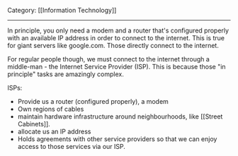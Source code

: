 Category: [[Information Technology]]
___
In principle, you only need a modem and a router that's configured properly with an available IP address in order to connect to the internet. 
This is true for giant servers like google.com. Those directly connect to the internet. 

For regular people though, we must connect to the internet through a middle-man - the Internet Service Provider (ISP). This is because those "in principle" tasks are amazingly complex. 

ISPs:
- Provide us a router (configured properly), a modem
- Own regions of cables
- maintain hardware infrastructure around neighbourhoods, like [[Street Cabinets]]. 
- allocate us an IP address
- Holds agreements with other service providers so that we can enjoy access to those services via our ISP. 


